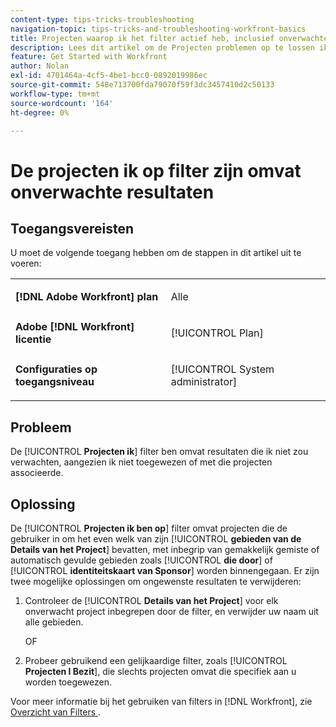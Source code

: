 ```yaml
---
content-type: tips-tricks-troubleshooting
navigation-topic: tips-tricks-and-troubleshooting-workfront-basics
title: Projecten waarop ik het filter actief heb, inclusief onverwachte resultaten
description: Lees dit artikel om de Projecten problemen op te lossen ik ben op filter met inbegrip van onverwachte resultaten.
feature: Get Started with Workfront
author: Nolan
exl-id: 4701464a-4cf5-4be1-bcc0-0892019986ec
source-git-commit: 548e713700fda79070f59f3dc3457410d2c50133
workflow-type: tm+mt
source-wordcount: '164'
ht-degree: 0%

---
```


# De projecten ik op filter zijn omvat onverwachte resultaten

## Toegangsvereisten

U moet de volgende toegang hebben om de stappen in dit artikel uit te voeren:

<table style="table-layout:auto"> 
 <col> 
 <col> 
 <tbody> 
  <tr> 
   <td role="rowheader"><strong>[!DNL Adobe Workfront] plan</strong></td> 
   <td> <p>Alle</p> </td> 
  </tr> 
  <tr> 
   <td role="rowheader"><strong>Adobe [!DNL Workfront] licentie</strong></td> 
   <td> <p>[!UICONTROL Plan] </p> </td> 
  </tr> 
  <tr> 
   <td role="rowheader"><strong>Configuraties op toegangsniveau</strong></td> 
   <td> <p>[!UICONTROL System administrator]</p> </td> 
  </tr> 
 </tbody> 
</table>

## Probleem

De [!UICONTROL **Projecten ik**] filter ben omvat resultaten die ik niet zou verwachten, aangezien ik niet toegewezen of met die projecten associeerde.

## Oplossing

De [!UICONTROL **Projecten ik ben op**] filter omvat projecten die de gebruiker in om het even welk van zijn [!UICONTROL **gebieden van de Details van het Project**] bevatten, met inbegrip van gemakkelijk gemiste of automatisch gevulde gebieden zoals [!UICONTROL **die door**] of [!UICONTROL **identiteitskaart van Sponsor**] worden binnengegaan. Er zijn twee mogelijke oplossingen om ongewenste resultaten te verwijderen:

1. Controleer de [!UICONTROL **Details van het Project**] voor elk onverwacht project inbegrepen door de filter, en verwijder uw naam uit alle gebieden.

   OF

1. Probeer gebruikend een gelijkaardige filter, zoals [!UICONTROL **Projecten I Bezit**], die slechts projecten omvat die specifiek aan u worden toegewezen.

Voor meer informatie bij het gebruiken van filters in [!DNL Workfront], zie [ Overzicht van Filters ](/help/quicksilver/reports-and-dashboards/reports/reporting-elements/filters-overview.md).
